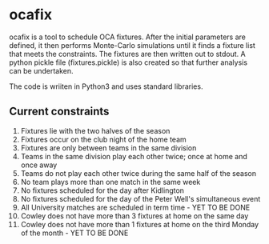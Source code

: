# ocafix

ocafix is a tool to schedule OCA fixtures.  After the initial parameters are defined, it then performs
Monte-Carlo simulations until it finds a fixture list that meets the constraints.  The fixtures are
then written out to stdout.  A python pickle file (fixtures.pickle) is also created so that further
analysis can be undertaken.

The code is wriiten in Python3 and uses standard libraries.

## Current constraints

1. Fixtures lie with the two halves of the season
2. Fixtures occur on the club night of the home team
3. Fixtures are only between teams in the same division
4. Teams in the same division play each other twice; once at home and once away
5. Teams do not play each other twice during the same half of the season
6. No team plays more than one match in the same week
7. No fixtures scheduled for the day after Kidlington
8. No fixtures scheduled for the day of the Peter Well's simultaneous event
9. All University matches are scheduled in term time                                   - YET TO BE DONE
10. Cowley does not have more than 3 fixtures at home on the same day
11. Cowley does not have more than 1 fixtures at home on the third Monday of the month - YET TO BE DONE
